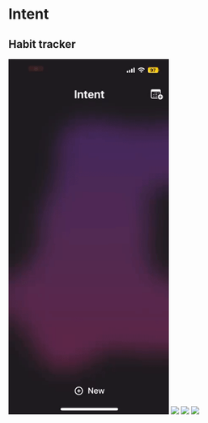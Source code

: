 # Intent

## Habit tracker

<img src="https://github.com/Livsy90/Intent/blob/main/1.gif" height="700" />

<img src="https://github.com/Livsy90/Intent/blob/main/3.gif" height="700" />

<img src="https://github.com/Livsy90/Intent/blob/main/2.gif" height="700" />

<img src="https://github.com/Livsy90/Intent/blob/main/5.gif" height="700" />
